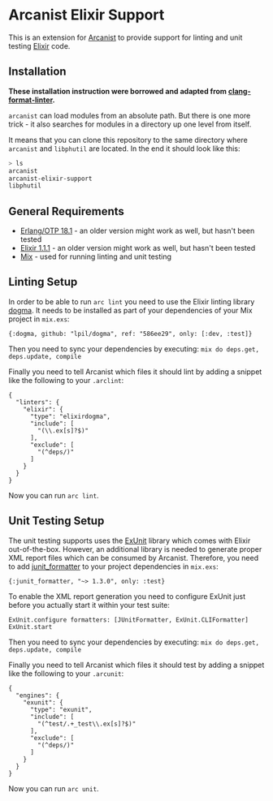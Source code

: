 # Arcanist Elixir Support

This is an extension for [Arcanist](https://phacility.com/phabricator/arcanist)
to provide support for linting and unit testing [Elixir](http://elixir-lang.org) code.

## Installation

**These installation instruction were borrowed and adapted from
[clang-format-linter](https://github.com/vhbit/clang-format-linter).**

`arcanist` can load modules from an absolute path. But there is one
more trick - it also searches for modules in a directory up one level
from itself.

It means that you can clone this repository to the same directory
where `arcanist` and `libphutil` are located. In the end it should
look like this:

```sh
> ls
arcanist
arcanist-elixir-support
libphutil
```

## General Requirements

- [Erlang/OTP 18.1](http://www.erlang.org/download.html) - an older version might work as well, but hasn't been tested
- [Elixir 1.1.1](https://github.com/elixir-lang/elixir/releases) - an older version might work as well, but hasn't been tested
- [Mix](http://elixir-lang.org/docs/stable/mix/Mix.html) - used for running linting and unit testing

## Linting Setup

In order to be able to run `arc lint` you need to use the Elixir linting
library [dogma](https://github.com/lpil/dogma). It needs to be installed as
part of your dependencies of your Mix project in `mix.exs`:

```
{:dogma, github: "lpil/dogma", ref: "586ee29", only: [:dev, :test]}
```

Then you need to sync your dependencies by executing: `mix do deps.get, deps.update, compile`

Finally you need to tell Arcanist which files it should lint by adding a snippet like the following to your `.arclint`:

```
{
  "linters": {
    "elixir": {
      "type": "elixirdogma",
      "include": [
        "(\\.ex[s]?$)"
      ],
      "exclude": [
        "(^deps/)"
      ]
    }
  }
}
```

Now you can run `arc lint`.

## Unit Testing Setup

The unit testing supports uses the
[ExUnit](http://elixir-lang.org/docs/stable/ex_unit/ExUnit.html) library which
comes with Elixir out-of-the-box. However, an additional library is needed to
generate proper XML report files which can be consumed by Arcanist. Therefore,
you need to add
[junit_formatter](https://github.com/victorolinasc/junit-formatter) to your
project dependencies in `mix.exs`:

```
{:junit_formatter, "~> 1.3.0", only: :test}
```

To enable the XML report generation you need to configure ExUnit just before you actually start it within your test suite:

```
ExUnit.configure formatters: [JUnitFormatter, ExUnit.CLIFormatter]
ExUnit.start
```

Then you need to sync your dependencies by executing: `mix do deps.get, deps.update, compile`

Finally you need to tell Arcanist which files it should test by adding a snippet like the following to your `.arcunit`:

```
{
  "engines": {
    "exunit": {
      "type": "exunit",
      "include": [
        "(^test/.+_test\\.ex[s]?$)"
      ],
      "exclude": [
        "(^deps/)"
      ]
    }
  }
}
```

Now you can run `arc unit`.
